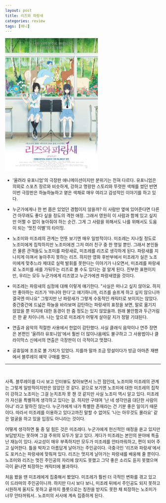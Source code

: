 ```yaml
---
layout: post
title: 리즈와 파랑새
categories: review
tags: [애니]
---
```


<img src="/thumbnails/181009/리즈와파랑새.jpeg" width=300 />

- '울려라 유포니엄'의 극장판 애니메이션이지만 분위기는 전혀 다르다. 유포니엄은 의외로 스포츠 장르와 비슷하게, 강하고 명랑한 스토리와 뚜렷한 색채를 썼던 반면 이번 극장판은 하늘하늘하고 옅은 색채로 매우 여리고 감성적인 이야기를 하고 있다. 

- 누군가에게나 한 번 쯤은 있었던 경험이지 않을까? 이 사람만 옆에 있어준다면 다른 건 아무래도 좋다 싶을 정도의 격한 애정. 그래서 영원히 이 사람과 함께 있고 싶지만 어쩔 수 없이 놓아줘야 하는 순간. 그게 그 사람을 위해서도 나를 위해서도 도움이 되는 '멋진 이별'의 타이밍.

- 노조미와 미조레의 관계는 언뜻 보기엔 매우 일방적이다. 미조레는 지나칠 정도로 노조미에게 집착하지만 노조미에겐 그저 여러 친구 중 한 명일 뿐인. 그래서 본인들은 물론 관객들도 노조미를 파랑새로, 미조레를 리즈로 생각하게 된다. 파랑새를 지나치게 아껴서 놓아주지 못하는 리즈. 하지만 영화 후반부에서 미조레가 실은 노조미에게 맞추느라 제대로 실력 발휘를 못한다는 이야기가 나오면서, 미조레를 파랑새로 노조미를 새를 가둬두는 리즈로 볼 수도 있다는 걸 알게 된다. 진부한 표현이지만, 우리는 모두 누군가에게 리즈였고 누군가에겐 파랑새였을 것이다.

- 미조레는 파랑새의 심정에 대해 이렇게 얘기한다. "사실은 떠나고 싶지 않아요. 하지만 좋아하는 리즈가 '떠나야 한다'고 얘기하니까, 리즈를 슬프게 하고 싶지 않으니까 결국엔 떠나요" 그렇지만 난 파랑새가 그렇게 수동적인 캐릭터로 보이지는 않았다. 중간중간에 드넓은 하늘을 바라보며 감탄하는 파랑새의 표정을 보면, 말로 옮기지 않았을 뿐 미지에 대한 동경이 한 줌 정도는 있지 않았을까. 원래 불안함과 두근거림은 한 끝 차이니까. 나는 앞으로 미조레가 어떻게 살아갈 지가 정말 기대된다.

- 연출과 음악의 적절한 사용에서 한없이 감탄했다. 사실 클래식 음악이나 연주 장면은 본편인 '울려라 유포니엄'에서 훨씬 더 많이나옴에도 불구하고 그 사용법이나 클라이막스 신에서의 연출은 극장판이 더 극적이고 멋졌다. 

- 공휴일에 조조로 볼 가치가 있었다. 지를까 말까 조금 망설이다가 방금 아마존 재팬에서 블루레이 예약 구매를 했다.

---

<br>

사족. 블루레이를 다시 보고 인터뷰도 찾아보면서 느낀 점인데, 노조미와 미조레의 관계는 그렇게 일방적이지만은 않았던 것 같다. 겉으로 보기엔 노조미에 대한 미조레의 집착이 강하고 노조미는 그걸 눈치조차 못 챈 것 같지만 사실 노조미 역시 알고 있다. 미조레가 자신을 특별하게 생각하고 있다는 걸. 하지만 구태여 '난 네 생각만큼 대단한 사람이 아냐' 라고 말하진 않는다. 누군가에게 내가 특별한 존재라는 건 기분 좋은 일이기 때문이다. 따라서 미조레를 이용하고 있다고까진 말할 수 없어도 '나는 아무것도 몰라요' 같은 얼굴을 하고 있을 입장도 아니라는 것이다.

어떻게 생각하면 둘 중 덜 힘든 것은 미조레다. 누군가에게 헌신적인 애정을 쏟고 있지만 보답받지는 못하며 그걸 주위의 모두가 알고 있다. 게다가 미조레는 본인의 분야에 특출난 재능이 있다. 사교성이 매우 부족하지만 모두가 미조레를 안타까워하고, 편이 되어 주고 싶어한다. 틀을 박차고 아름답게 날아가는 주인공이다. 극중극인 '리즈와 파랑새'에서도 포커스는 파랑새에 맞춰져 있다. 리즈는 멋지게 날아가는 파랑새를 배웅해 줄 뿐이다. 노조미와 리즈는 멋진 주인공의 자리에 앉지도 못했고 그닥 좋은 소리도 듣지 못했으며 극이 끝나면 퇴장하는 캐릭터에 불과하다.

처음 봤을 땐 미조레에게 집중해서 봤었다. 미조레가 훨씬 더 극적인 변화를 겪고 있고 이 드라마의 주인공이니까. 하지만 다시 보다 보니, 미조레 뒤에서 주인공도 되지 못하고 시원하게 울지도 못하고 끝까지 플룻으로는 칭찬을 받지도 못한 채 퇴장하는 노조미가 너무 안타꺼워서.. 노조미의 서사에 계속 집중하게 된다.
